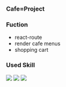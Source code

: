 ### Cafe=Project

### Fuction

- react-route
- render cafe menus
- shopping cart

### Used Skill

<img src="https://img.shields.io/badge/React-61DAFB?style=flat-square&logo=React&logoColor=white"/> <img src="https://img.shields.io/badge/TypeScript-3178C6?style=flat-square&logo=TypeScript&logoColor=white"/> <img src="https://img.shields.io/badge/MUI-007FFF?style=flat-square&logo=MUI&logoColor=white"/>

